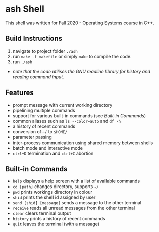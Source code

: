 # ash Shell 
This shell was written for Fall 2020 - Operating Systems course in C++.


## Build Instructions
1. navigate to project folder `./ash`
2. run `make -f makefile` or simply `make` to compile the code.
3. run `./ash` 
* *note that the code utilises the GNU readline library for history and reading command input.*

## Features

* prompt message with current working directory
* pipelining multiple commands
* support for various built-in commands (see *Built-in Commands*)
* common aliases such as `ls --color=auto` and `df -h`
* a history of recent commands
* conversion of `~/` to `$HOME/`
* parameter passing
* inter-process communication using shared memory between shells
* batch mode and interactive mode
* `ctrl+D` termination and `ctrl+C` abortion

## Built-in Commands
* `help` displays a help screen with a list of available commands
* `cd [path]` changes directory, supports `~/`
* `pwd` prints workings directory in colour
* `shid` prints the shell id assigned by user
* `send [shid] [message]` sends a message to the other terminal
* `receive` reads all unread messages from the other terminal
* `clear` clears terminal output
* `history` prints a history of recent commands
* `quit` leaves the terminal (with a message)




